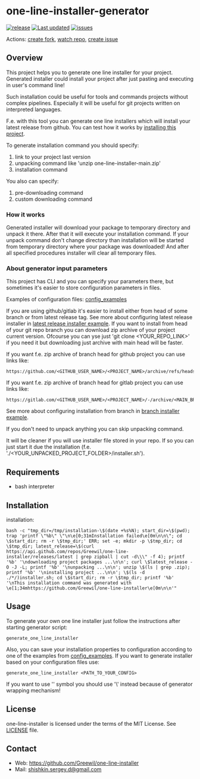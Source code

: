 # one-line-installer-generator
[![release](https://badgen.net/github/release/Greewil/one-line-installer/stable)](https://github.com/Greewil/one-line-installer/releases)
[![Last updated](https://img.shields.io/github/release-date/Greewil/one-line-installer?label=updated)](https://github.com/Greewil/one-line-installer/releases)
[![issues](https://badgen.net/github/issues/Greewil/one-line-installer)](https://github.com/Greewil/one-line-installer/issues)

Actions: [create fork](https://github.com/Greewil/one-line-installer/fork), [watch repo](https://github.com/Greewil/one-line-installer/subscription), [create issue](https://github.com/Greewil/one-line-installer/issues/new)

## Overview

This project helps you to generate one line installer for your project. 
Generated installer could install your project after just pasting and executing in user's command line!

Such installation could be useful for tools and commands projects without complex pipelines.
Especially it will be useful for git projects written on interpreted languages.

F.e. with this tool you can generate one line installers which will install your latest release from github. 
You can test how it works by [installing this project](#Installation). 

To generate installation command you should specify:
1. link to your project last version
2. unpacking command like 'unzip one-line-installer-main.zip'
3. installation command

You also can specify:
1. pre-downloading command
2. custom downloading command

### How it works

Generated installer will download your package to temporary directory and unpack it there. 
After that it will execute your installation command. 
If your unpack command don't change directory than installation will be started from temporary directory 
where your package was downloaded! 
And after all specified procedures installer will clear all temporary files.

### About generator input parameters

This project has CLI and you can specify your parameters there, 
but sometimes it's easier to store configuration parameters in files.

Examples of configuration files: [config_examples]

If you are using github/gitlab it's easier to install either from head of some branch or from latest release tag. 
See more about configuring latest release installer in [latest release installer example].
If you want to install from head of your git repo branch you can download zip archive of your project current version. 
Ofcourse you can yse just 'git clone <YOUR_REPO_LINK>' if you need it 
but downloading just archive with main head will be faster. 

If you want f.e. zip archive of branch head for github project you can use links like:

    https://github.com/<GITHUB_USER_NAME>/<PROJECT_NAME>/archive/refs/heads/<MAIN_BRANCH_NAME>.zip

If you want f.e. zip archive of branch head for gitlab project you can use links like:

    https://gitlab.com/<GITHUB_USER_NAME>/<PROJECT_NAME>/-/archive/<MAIN_BRANCH_NAME>/<PROJECT_NAME>.zip

See more about configuring installation from branch in [branch installer example].

If you don't need to unpack anything you can skip unpacking command.

It will be cleaner if you will use installer file stored in your repo. 
If so you can just start it due the installation (f.e. './<YOUR_UNPACKED_PROJECT_FOLDER>/installer.sh').

## Requirements

- bash interpreter

## Installation

installation:

    bash -c "tmp_dir=/tmp/installation-\$(date +%s%N); start_dir=\$(pwd); trap 'printf \"%b\" \"\n\e[0;31mInstallation failed\e[0m\n\n\"; cd \$start_dir; rm -r \$tmp_dir;' ERR; set -e; mkdir -p \$tmp_dir; cd \$tmp_dir; latest_release=\$(curl https://api.github.com/repos/Greewil/one-line-installer/releases/latest | grep zipball | cut -d\\\" -f 4); printf '%b' '\ndownloading project packages ...\n\n'; curl \$latest_release -O -J -L; printf '%b' '\nunpacking ...\n\n'; unzip \$(ls | grep .zip); printf '%b' '\ninstalling project ...\n\n'; \$(ls -d ./*/)installer.sh; cd \$start_dir; rm -r \$tmp_dir; printf '%b' '\nThis installation command was generated with \e[1;34mhttps://github.com/Greewil/one-line-installer\e[0m\n\n'"

## Usage

To generate your own one line installer just follow the instructions after starting generator script:

    generate_one_line_installer

Also, you can save your installation properties to configuration according to one of the examples from [config_examples].
If you want to generate installer based on your configuration files use:

    generate_one_line_installer <PATH_TO_YOUR_CONFIG>

If you want to use '\' symbol you should use '\\' instead because of generator wrapping mechanism!

## License

one-line-installer is licensed under the terms of the MIT License. See [LICENSE] file.

## Contact

* Web: <https://github.com/Greewil/one-line-installer>
* Mail: <shishkin.sergey.d@gmail.com>

[LICENSE]: https://github.com/Greewil/one-line-installer/blob/main/LICENSE
[config_examples]: https://github.com/Greewil/one-line-installer/blob/main/config_examples
[latest release installer example]: https://github.com/Greewil/one-line-installer/blob/main/config_examples/one-line-installer-latest-release.conf
[branch installer example]: https://github.com/Greewil/one-line-installer/blob/main/config_examples/one-line-installer-from-branch.conf

